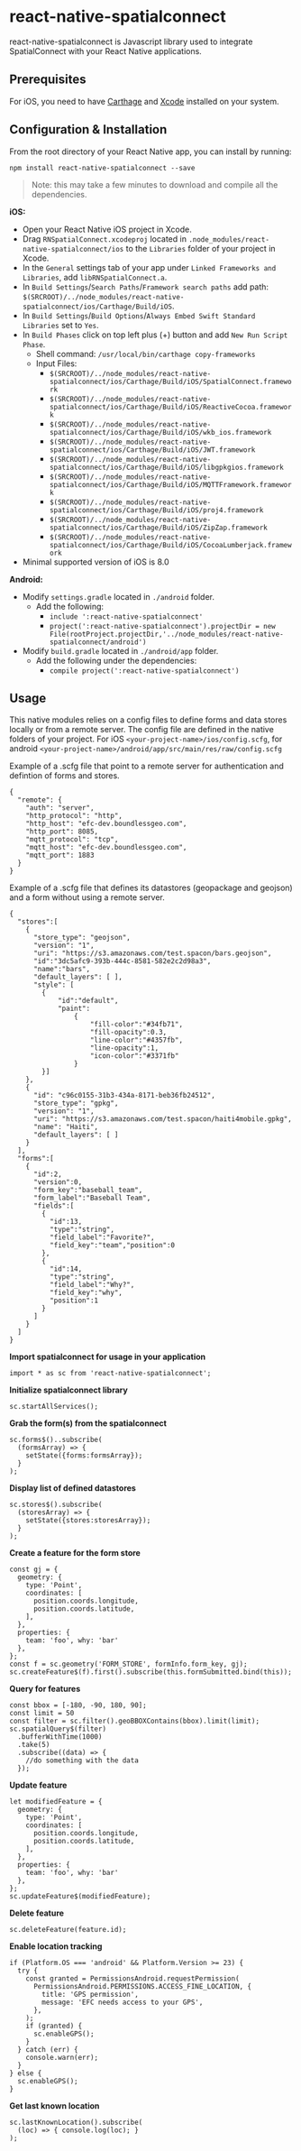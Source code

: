# react-native-spatialconnect

react-native-spatialconnect is Javascript library used to integrate SpatialConnect with your React Native applications. 

## Prerequisites 
For iOS, you need to have [Carthage](https://github.com/Carthage/Carthage) and [Xcode](https://developer.apple.com/xcode/) installed on your system. 

## Configuration & Installation

From the root directory of your React Native app, you can install by running:

```
npm install react-native-spatialconnect --save
```

> Note: this may take a few minutes to download and compile all the dependencies.

**iOS:**
* Open your React Native iOS project in Xcode.
* Drag `RNSpatialConnect.xcodeproj` located in `.node_modules/react-native-spatialconnect/ios`
  to the `Libraries` folder of your project in Xcode.
* In the `General` settings tab of your app under `Linked Frameworks and Libraries`, add `libRNSpatialConnect.a`.
* In `Build Settings`/`Search Paths`/`Framework search paths` add path: `$(SRCROOT)/../node_modules/react-native-spatialconnect/ios/Carthage/Build/iOS`.
* In `Build Settings`/`Build Options`/`Always Embed Swift Standard Libraries` set to `Yes`.
* In `Build Phases` click on top left plus (+) button and add `New Run Script Phase`.
  * Shell command: `/usr/local/bin/carthage copy-frameworks`
  * Input Files:
    * `$(SRCROOT)/../node_modules/react-native-spatialconnect/ios/Carthage/Build/iOS/SpatialConnect.framework`
    * `$(SRCROOT)/../node_modules/react-native-spatialconnect/ios/Carthage/Build/iOS/ReactiveCocoa.framework`
    * `$(SRCROOT)/../node_modules/react-native-spatialconnect/ios/Carthage/Build/iOS/wkb_ios.framework`
    * `$(SRCROOT)/../node_modules/react-native-spatialconnect/ios/Carthage/Build/iOS/JWT.framework`
    * `$(SRCROOT)/../node_modules/react-native-spatialconnect/ios/Carthage/Build/iOS/libgpkgios.framework`
    * `$(SRCROOT)/../node_modules/react-native-spatialconnect/ios/Carthage/Build/iOS/MQTTFramework.framework`
    * `$(SRCROOT)/../node_modules/react-native-spatialconnect/ios/Carthage/Build/iOS/proj4.framework`
    * `$(SRCROOT)/../node_modules/react-native-spatialconnect/ios/Carthage/Build/iOS/ZipZap.framework`
    * `$(SRCROOT)/../node_modules/react-native-spatialconnect/ios/Carthage/Build/iOS/CocoaLumberjack.framework`
* Minimal supported version of iOS is 8.0

**Android:**
* Modify `settings.gradle` located in `./android` folder.
  * Add the following:
    * `include ':react-native-spatialconnect'`
    * `project(':react-native-spatialconnect').projectDir = new File(rootProject.projectDir,'../node_modules/react-native-spatialconnect/android')`
* Modify `build.gradle` located in `./android/app` folder.
  * Add the following under the dependencies:
    * `compile project(':react-native-spatialconnect')`

## Usage

This native modules relies on a config files to define forms and data stores locally or from a remote server.  The config file are defined in the native folders of your project.  For iOS `<your-project-name>/ios/config.scfg`, for android `<your-project-name>/android/app/src/main/res/raw/config.scfg`

Example of a .scfg file that point to a remote server for authentication and defintion of forms and stores.
```
{
  "remote": {
    "auth": "server",
    "http_protocol": "http",
    "http_host": "efc-dev.boundlessgeo.com",
    "http_port": 8085,
    "mqtt_protocol": "tcp",
    "mqtt_host": "efc-dev.boundlessgeo.com",
    "mqtt_port": 1883
  }
}
``` 

Example of a .scfg file that defines its datastores (geopackage and geojson) and a form without using a remote server.
```
{
  "stores":[
    {
      "store_type": "geojson",
      "version": "1",
      "uri": "https://s3.amazonaws.com/test.spacon/bars.geojson",
      "id":"3dc5afc9-393b-444c-8581-582e2c2d98a3",
      "name":"bars",
      "default_layers": [ ],
      "style": [
        {
            "id":"default",
            "paint":
                {
                    "fill-color":"#34fb71",
                    "fill-opacity":0.3,
                    "line-color":"#4357fb",
                    "line-opacity":1,
                    "icon-color":"#3371fb"
                }
        }]
    },
    {
      "id": "c96c0155-31b3-434a-8171-beb36fb24512",
      "store_type": "gpkg",
      "version": "1",
      "uri": "https://s3.amazonaws.com/test.spacon/haiti4mobile.gpkg",
      "name": "Haiti",
      "default_layers": [ ]
    }
  ],
  "forms":[
    {
      "id":2,
      "version":0,
      "form_key":"baseball_team",
      "form_label":"Baseball Team",
      "fields":[
        {
          "id":13,
          "type":"string",
          "field_label":"Favorite?",
          "field_key":"team","position":0
        },
        {
          "id":14,
          "type":"string",
          "field_label":"Why?",
          "field_key":"why",
          "position":1
        }
      ]
    }
  ]
}
```

**Import spatialconnect for usage in your application**

```
import * as sc from 'react-native-spatialconnect';
```

**Initialize spatialconnect library**
```
sc.startAllServices();
```

**Grab the form(s) from the spatialconnect**

```
sc.forms$()..subscribe(
  (formsArray) => {
    setState({forms:formsArray});
  }
);
```

**Display list of defined datastores**
```
sc.stores$().subscribe(
  (storesArray) => {
    setState({stores:storesArray});
  }
);
```

**Create a feature for the form store**
```
const gj = {
  geometry: {
    type: 'Point',
    coordinates: [
      position.coords.longitude,
      position.coords.latitude,
    ],
  },
  properties: {
    team: 'foo', why: 'bar'
  },
};
const f = sc.geometry('FORM_STORE', formInfo.form_key, gj);
sc.createFeature$(f).first().subscribe(this.formSubmitted.bind(this));
```

**Query for features**
```
const bbox = [-180, -90, 180, 90];
const limit = 50
const filter = sc.filter().geoBBOXContains(bbox).limit(limit);
sc.spatialQuery$(filter)
  .bufferWithTime(1000)
  .take(5)
  .subscribe((data) => {
    //do something with the data
  });
```

**Update feature**
```
let modifiedFeature = {
  geometry: {
    type: 'Point',
    coordinates: [
      position.coords.longitude,
      position.coords.latitude,
    ],
  },
  properties: {
    team: 'foo', why: 'bar'
  },
};
sc.updateFeature$(modifiedFeature);
```

**Delete feature**
```
sc.deleteFeature(feature.id);
```

**Enable location tracking**
```
if (Platform.OS === 'android' && Platform.Version >= 23) {
  try {
    const granted = PermissionsAndroid.requestPermission(
      PermissionsAndroid.PERMISSIONS.ACCESS_FINE_LOCATION, {
        title: 'GPS permission',
        message: 'EFC needs access to your GPS',
      },
    );
    if (granted) {
      sc.enableGPS();
    }
  } catch (err) {
    console.warn(err);
  }
} else {
  sc.enableGPS();
}
```

**Get last known location**
```
sc.lastKnownLocation().subscribe(
  (loc) => { console.log(loc); }
);
```



